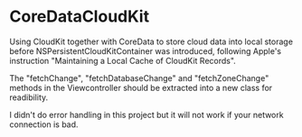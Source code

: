 # CoreDataCloudKit

Using CloudKit together with CoreData to store cloud data into local storage before NSPersistentCloudKitContainer was introduced, following Apple's instruction 
"Maintaining a Local Cache of CloudKit Records".

The "fetchChange", "fetchDatabaseChange" and "fetchZoneChange" methods in the Viewcontroller should be extracted into a
new class for readibility.

I didn't do error handling in this project but it will not work if your network connection is bad.
